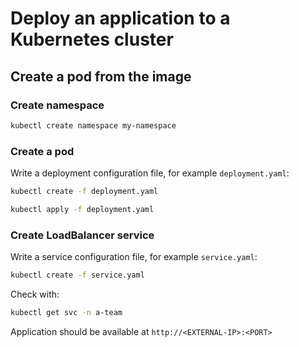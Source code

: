 # Deploy an application to a Kubernetes cluster

## Create a pod from the image

### Create namespace

```bash
kubectl create namespace my-namespace
```

### Create a pod

Write a deployment configuration file, for example `deployment.yaml`:

```bash
kubectl create -f deployment.yaml

kubectl apply -f deployment.yaml
```

### Create LoadBalancer service

Write a service configuration file, for example `service.yaml`:

```bash
kubectl create -f service.yaml
````

Check with:

```bash
kubectl get svc -n a-team
```

Application should be available at `http://<EXTERNAL-IP>:<PORT>`
